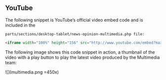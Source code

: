 ## YouTube

The following snippet is YouTube’s official video embed code and is included in the 

```
parts/sections/desktop-tablet/news-opinion-multimedia.php file:
```
	
```html
<iframe width="100%" height="156" src="http://www.youtube.com/embed?max-results=1&controls=1&showinfo=0&rel=0&listType=user_uploads&list=asmsuexponent" frameborder="0" allowfullscreen="allowfullscreen"></iframe>
```

The following image shows this code snippet in action, a thumbnail of the video with a play button to play the latest video produced by the Multimedia team:

![](multimedia.png =450x)